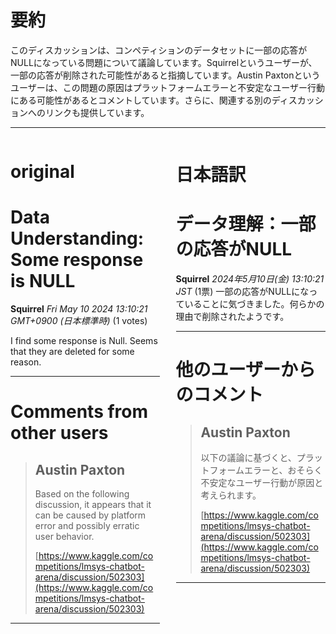 # 要約 
このディスカッションは、コンペティションのデータセットに一部の応答がNULLになっている問題について議論しています。Squirrelというユーザーが、一部の応答が削除された可能性があると指摘しています。Austin Paxtonというユーザーは、この問題の原因はプラットフォームエラーと不安定なユーザー行動にある可能性があるとコメントしています。さらに、関連する別のディスカッションへのリンクも提供しています。 


---


<style>
.column-left{
  float: left;
  width: 47.5%;
  text-align: left;
}
.column-right{
  float: right;
  width: 47.5%;
  text-align: left;
}
.column-one{
  float: left;
  width: 100%;
  text-align: left;
}
</style>


<div class="column-left">

# original

# Data Understanding: Some response is NULL

**Squirrel** *Fri May 10 2024 13:10:21 GMT+0900 (日本標準時)* (1 votes)

I find some response is Null. Seems that they are deleted for some reason.



---

 # Comments from other users

> ## Austin Paxton
> 
> Based on the following discussion, it appears that it can be caused by platform error and possibly erratic user behavior.
> 
> [https://www.kaggle.com/competitions/lmsys-chatbot-arena/discussion/502303](https://www.kaggle.com/competitions/lmsys-chatbot-arena/discussion/502303)
> 
> 
> 


---



</div>
<div class="column-right">

# 日本語訳

# データ理解：一部の応答がNULL

**Squirrel** *2024年5月10日(金) 13:10:21 JST* (1票)
一部の応答がNULLになっていることに気づきました。何らかの理由で削除されたようです。

---
# 他のユーザーからのコメント

> ## Austin Paxton
> 
> 以下の議論に基づくと、プラットフォームエラーと、おそらく不安定なユーザー行動が原因と考えられます。
> 
> [https://www.kaggle.com/competitions/lmsys-chatbot-arena/discussion/502303](https://www.kaggle.com/competitions/lmsys-chatbot-arena/discussion/502303)
> 
> 
> 
--- 



</div>